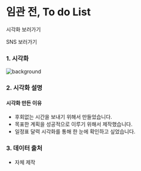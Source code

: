# 임관 전, To do List

시각화 보러가기

SNS 보러가기

### 1. 시각화

![background](https://user-images.githubusercontent.com/40276516/105680456-1d088300-5f33-11eb-8335-c0a6d52899ed.jpg)

### 2. 시각화 설명

#### 시각화 만든 이유

  - 후회없는 시간을 보내기 위해서 만들었습니다.
  - 목표한 계획을 성공적으로 이루기 위해서 제작했습니다.
  - 일정표 달력 시각화를 통해 한 눈에 확인하고 싶었습니다.

### 3. 데이터 출처

  - 자체 제작
